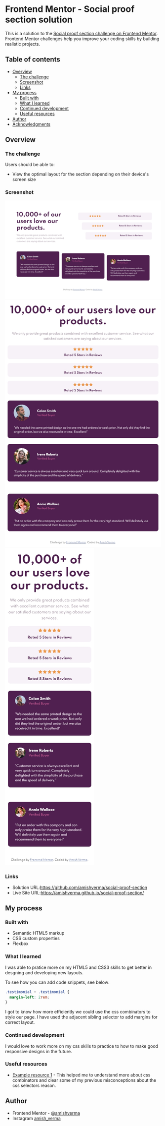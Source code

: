 # Frontend Mentor - Social proof section solution

This is a solution to the [Social proof section challenge on Frontend Mentor](https://www.frontendmentor.io/challenges/social-proof-section-6e0qTv_bA). Frontend Mentor challenges help you improve your coding skills by building realistic projects.

## Table of contents

- [Overview](#overview)
  - [The challenge](#the-challenge)
  - [Screenshot](#screenshot)
  - [Links](#links)
- [My process](#my-process)
  - [Built with](#built-with)
  - [What I learned](#what-i-learned)
  - [Continued development](#continued-development)
  - [Useful resources](#useful-resources)
- [Author](#author)
- [Acknowledgments](#acknowledgments)

## Overview

### The challenge

Users should be able to:

- View the optimal layout for the section depending on their device's screen size

### Screenshot

![Desktop view](screenshots/desktop.jpg)
![iPad view](screenshots/ipad.jpg)
![iPhoneX view](screenshots/iPhoneX.jpg)

### Links

- Solution URL:https://github.com/amishverma/social-proof-section
- Live Site URL:https://amishverma.github.io/social-proof-section/

## My process

### Built with

- Semantic HTML5 markup
- CSS custom properties
- Flexbox

### What I learned

I was able to pratice more on my HTML5 and CSS3 skills to get better in desgning and developing new layouts.

To see how you can add code snippets, see below:

```css
.testimonial + .testimonial {
  margin-left: 2rem;
}
```

I got to know how more efficiently we could use the css combinators to style our page. I have used the adjacent sibling selector to add margins for correct layout.

### Continued development

I would love to work more on my css skills to practice to how to make good responsive designs in the future.

### Useful resources

- [Example resource 1](https://www.w3schools.com/css/css_combinators.asp) - This helped me to understand more about css combinators and clear some of my previous misconceptions about the css selectors reason.

## Author

- Frontend Mentor - [@amishverma](https://www.frontendmentor.io/profile/amishverma)
- Instagram [amish_verma](https://www.instagram.com/amish_verma/)
